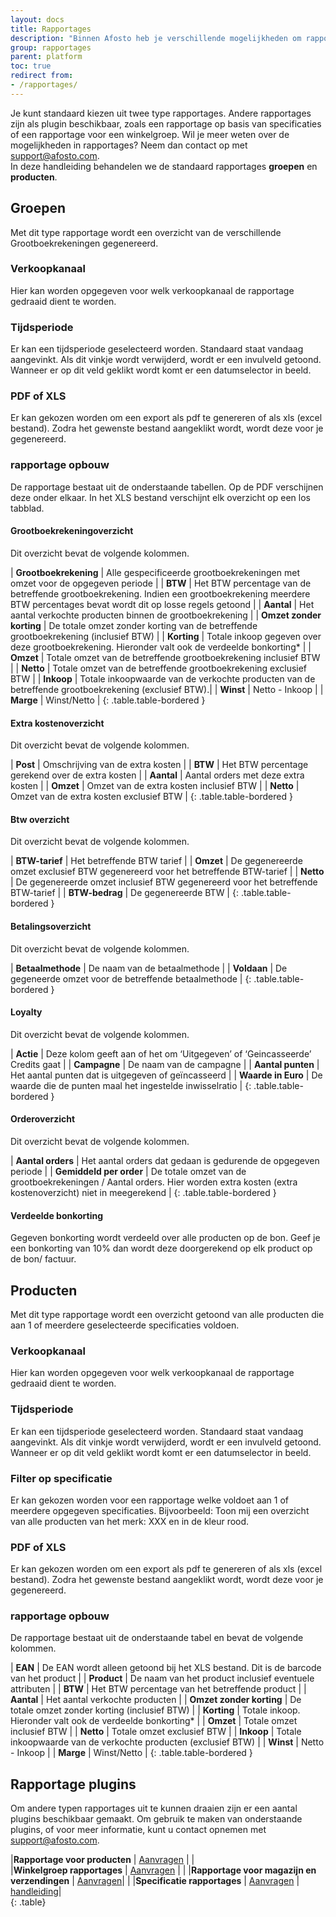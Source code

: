 ```yaml
---
layout: docs
title: Rapportages
description: "Binnen Afosto heb je verschillende mogelijkheden om rapportages uit te draaien."
group: rapportages
parent: platform
toc: true
redirect from:
- /rapportages/
---
```


Je kunt standaard kiezen uit twee type rapportages. Andere rapportages zijn als plugin beschikbaar, zoals een rapportage op basis van specificaties of een rapportage voor een winkelgroep. Wil je meer weten over de mogelijkheden in rapportages? Neem dan contact op met [support@afosto.com](mailto:support@afosto.com?subject=Aanvraag%20uitgebruide%20Facebook%20implementatie&amp;body=Ik%20wil%20graag%20meer%20weten%20over%20de%20rapportage%20plugins).  
In deze handleiding behandelen we de standaard rapportages **groepen** en **producten**.

## Groepen
Met dit type rapportage wordt een overzicht van de verschillende Grootboekrekeningen gegenereerd.

### Verkoopkanaal
Hier kan worden opgegeven voor welk verkoopkanaal de rapportage gedraaid dient te worden.

### Tijdsperiode
Er kan een tijdsperiode geselecteerd worden. Standaard staat vandaag aangevinkt. Als dit vinkje wordt verwijderd, wordt er een invulveld getoond. Wanneer er op dit veld geklikt wordt komt er een datumselector in beeld. 

### PDF of XLS
Er kan gekozen worden om een export als pdf te genereren of als xls (excel bestand). Zodra het gewenste bestand aangeklikt wordt, wordt deze voor je gegenereerd. 

### rapportage opbouw
De rapportage bestaat uit de onderstaande tabellen. Op de PDF verschijnen deze onder elkaar. In het XLS bestand verschijnt elk overzicht op een los tabblad. 

#### Grootboekrekeningoverzicht
Dit overzicht bevat de volgende kolommen.

| **Grootboekrekening** | Alle gespecificeerde grootboekrekeningen met omzet voor de opgegeven periode |
| **BTW** | Het BTW percentage van de betreffende grootboekrekening. Indien een grootboekrekening meerdere BTW percentages bevat wordt dit op losse regels getoond |
| **Aantal** | Het aantal verkochte producten binnen de grootboekrekening | 
| **Omzet zonder korting** | De totale omzet zonder korting van de betreffende grootboekrekening (inclusief BTW) |
| **Korting** | Totale inkoop gegeven over deze grootboekrekening. Hieronder valt ook de verdeelde bonkorting* |
| **Omzet** | Totale omzet van de betreffende grootboekrekening inclusief BTW |
| **Netto** | Totale omzet van de betreffende grootboekrekening exclusief BTW |
| **Inkoop** | Totale inkoopwaarde van de verkochte producten van de betreffende grootboekrekening (exclusief BTW).|
| **Winst** | Netto - Inkoop |
| **Marge** | Winst/Netto | 
{: .table.table-bordered }

#### Extra kostenoverzicht
Dit overzicht bevat de volgende kolommen.

| **Post** | Omschrijving van de extra kosten |
| **BTW** | Het BTW percentage gerekend over de extra kosten |
| **Aantal** | Aantal orders met deze extra kosten |
| **Omzet** | Omzet van de extra kosten inclusief BTW |
| **Netto** | Omzet van de extra kosten exclusief BTW |
{: .table.table-bordered }

#### Btw overzicht
Dit overzicht bevat de volgende kolommen.

| **BTW-tarief** | Het betreffende BTW tarief |
| **Omzet** | De gegenereerde omzet exclusief BTW gegenereerd voor het betreffende BTW-tarief |
| **Netto** | De gegenereerde omzet  inclusief BTW gegenereerd voor het betreffende BTW-tarief |
| **BTW-bedrag** | De gegenereerde BTW |
{: .table.table-bordered }

#### Betalingsoverzicht
Dit overzicht bevat de volgende kolommen.

| **Betaalmethode** | De naam van de betaalmethode |
| **Voldaan** | De gegeneerde omzet voor de betreffende betaalmethode |
{: .table.table-bordered }

#### Loyalty
Dit overzicht bevat de volgende kolommen.

| **Actie** | Deze kolom geeft aan of het om ‘Uitgegeven’ of ‘Geincasseerde’ Credits gaat |
| **Campagne** | De naam van de campagne |
| **Aantal punten** | Het aantal punten dat is uitgegeven of geïncasseerd |
| **Waarde in Euro** | De waarde die de punten maal het ingestelde inwisselratio |
{: .table.table-bordered }

#### Orderoverzicht
Dit overzicht bevat de volgende kolommen.

| **Aantal orders** | Het aantal orders dat gedaan is gedurende de opgegeven periode |
| **Gemiddeld per order** | De totale omzet van de grootboekrekeningen / Aantal orders. Hier worden extra kosten (extra kostenoverzicht) niet in meegerekend |
{: .table.table-bordered } 

#### Verdeelde bonkorting
Gegeven bonkorting wordt verdeeld over alle producten op de bon. Geef je een bonkorting van 10% dan wordt deze doorgerekend op elk product op de bon/ factuur. 

## Producten
Met dit type rapportage wordt een overzicht getoond van alle producten die aan 1 of meerdere geselecteerde specificaties voldoen.

### Verkoopkanaal
Hier kan worden opgegeven voor welk verkoopkanaal de rapportage gedraaid dient te worden.

### Tijdsperiode
Er kan een tijdsperiode geselecteerd worden. Standaard staat vandaag aangevinkt. Als dit vinkje wordt verwijderd, wordt er een invulveld getoond. Wanneer er op dit veld geklikt wordt komt er een datumselector in beeld. 

### Filter op specificatie
Er kan gekozen worden voor een rapportage welke voldoet aan 1 of meerdere opgegeven specificaties. Bijvoorbeeld: Toon mij een overzicht van alle producten van het merk: XXX en in de kleur rood. 

### PDF of XLS
Er kan gekozen worden om een export als pdf te genereren of als xls (excel bestand). Zodra het gewenste bestand aangeklikt wordt, wordt deze voor je gegenereerd. 

### rapportage opbouw
De rapportage bestaat uit de onderstaande tabel en bevat de volgende kolommen.

| **EAN** | De EAN wordt alleen getoond bij het XLS bestand. Dit is de barcode van het product |
| **Product** | De naam van het product inclusief eventuele attributen |
| **BTW** | Het BTW percentage van het betreffende product |
| **Aantal**  | Het aantal verkochte producten |
| **Omzet zonder korting** | De totale omzet zonder korting (inclusief BTW) |
| **Korting** | Totale inkoop. Hieronder valt ook de verdeelde bonkorting* |
| **Omzet** | Totale omzet inclusief BTW |
| **Netto** | Totale omzet exclusief BTW |
| **Inkoop** | Totale inkoopwaarde van de verkochte producten (exclusief BTW) |
| **Winst** | Netto - Inkoop |
| **Marge** | Winst/Netto |
{: .table.table-bordered }


## Rapportage plugins
Om andere typen rapportages uit te kunnen draaien zijn er een aantal plugins beschikbaar gemaakt. Om gebruik te maken van onderstaande plugins, of voor meer informatie, kunt u contact opnemen met [support@afosto.com](mailto:support@afosto.com?subject=Aanvraag%20plugin&amp;body=Ik%20wil%20graag%20meer%20weten%20over%20de%20rapportage%20plugins).

|**Rapportage voor producten** | [Aanvragen](mailto:support@afosto.com?subject=Aanvraag%20plugin&amp;body=Ik%20wil%20graag%20gebruik%20maken%20van%20de%20Rapportage%20voor%20producten%20plugin) | |  
|**Winkelgroep rapportages** | [Aanvragen](mailto:support@afosto.com?subject=Aanvraag%20plugin&amp;body=Ik%20wil%20graag%20gebruik%20maken%20van%20de%20Winkelgroep%20rapportages%20plugin) | |
|**Rapportage voor magazijn en verzendingen** | [Aanvragen](mailto:support@afosto.com?subject=Aanvraag%20plugin&amp;body=Ik%20wil%20graag%20gebruik%20maken%20van%20de%20Rapportage%20voor%20magazijn%20en%20verzendingen%20plugin)| |
|**Specificatie rapportages** | [Aanvragen](mailto:support@afosto.com?subject=Aanvraag%20plugin&amp;body=Ik%20wil%20graag%20gebruik%20maken%20van%20de%20Specificatie%20rapportages%20plugin) | [handleiding](/plugins/specificatie-rapportages)|  
{: .table}
